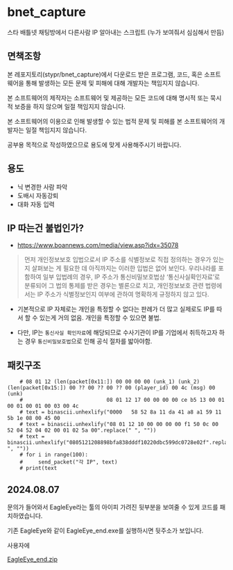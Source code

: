 # bnet_capture

스타 배틀넷 채팅방에서 다른사람 IP 알아내는 스크립트 (누가 보여줘서 심심해서 만듬)

## 면책조항

본 레포지토리(stypr/bnet_capture)에서 다운로드 받은 프로그램, 코드, 혹은 소프트웨어을 통해 발생하는 모든 문제 및 피해에 대해 개발자는 책임지지 않습니다.

본 소프트웨어의 제작자는 소프트웨어 및 제공하는 모든 코드에 대해 명시적 또는 묵시적 보증을 하지 않으며 일절 책임지지 않습니다.

본 소프트웨어의 이용으로 인해 발생할 수 있는 법적 문제 및 피해를 본 소프트웨어의 개발자는 일절 책임지지 않습니다. 

공부용 목적으로 작성하였으므로 용도에 맞게 사용해주시기 바랍니다.


## 용도

* 닉 변경한 사람 파악
* 도배시 자동강퇴
* 대화 자동 입력

## IP 따는건 불법인가?

* https://www.boannews.com/media/view.asp?idx=35078

> 먼저 개인정보보호 입법으로서 IP 주소를 식별정보로 직접 정의하는 경우가 있는지 살펴보는 게 필요한 데 아직까지는 이러한 입법은 없어 보인다. 우리나라를 포함하여 일부 입법례의 경우, IP 주소가 통신비밀보호법상 ‘통신사실확인자료’로 분류되어 그 법의 통제를 받은 경우는 별론으로 치고, 개인정보보호 관련 법령에서는 IP 주소가 식별정보인지 여부에 관하여 명확하게 규정하지 않고 있다.

* 기본적으로 IP 자체로는 개인을 특정할 수 없다는 판례가 더 많고 실제로도 IP를 따서 할 수 있는게 거의 없음. 개인을 특정할 수 있으면 불법.

* 다만, IP는 `통신사실 확인자료`에 해당되므로 수사기관이 IP를 기업에서 취득하고자 하는 경우 `통신비밀보호법`으로 인해 공식 절차를 밟아야함.

## 패킷구조

```
    # 08 01 12 (len(packet[0x11:]) 00 00 00 00 (unk_1) (unk_2) (len(packet[0x15:]) 00 ?? 00 ?? 00 ?? 00 (player_id) 00 4c (msg) 00 (unk)
    #                           08 01 12 17 00 00 00 00 ce b5 13 00 01 00 01 00 01 00 03 00 4c
    # text = binascii.unhexlify("0000   58 52 8a 11 da 41 a8 a1 59 11 5b 1e 08 00 45 00
    # text = binascii.unhexlify("08 01 12 10 00 00 00 00 f1 50 0c 00 52 04 52 04 02 00 01 02 5a 00".replace(" ", ""))
    # text = binascii.unhexlify("0805121208898bfa838dddf10220dbc599dc0728e02f".replace(" ", ""))
    # for i in range(100):
    #     send_packet("각 IP", text)
    # print(text
```

##  2024.08.07

문의가 들어와서 EagleEye라는 툴의 아이피 가려진 뒷부분을 보여줄 수 있게 코드를 패치하였습니다.

기존 EagleEye와 같이 EagleEye_end.exe를 실행하시면 뒷주소가 보입니다.

사용자에

[EagleEye_end.zip](EagleEye_end.zip)
